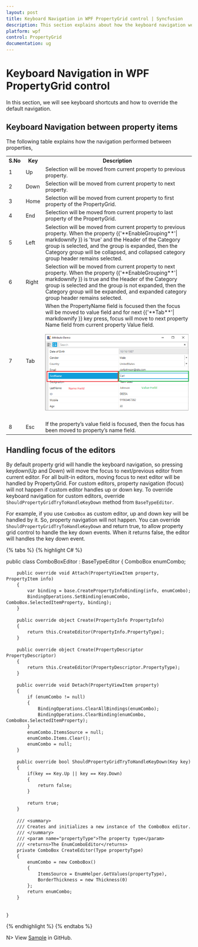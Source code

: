 ```yaml
---
layout: post
title: Keyboard Navigation in WPF PropertyGrid control | Syncfusion
description: This section explains about how the keyboard navigation works between the property items of PropertyGrid
platform: wpf
control: PropertyGrid 
documentation: ug
---
```


# Keyboard Navigation in WPF PropertyGrid control

In this section, we will see keyboard shortcuts and how to override the default navigation.

## Keyboard Navigation between property items

The following table explains how the navigation performed between properties,

<table>
<th> S.No </th>
<th> Key </th>
<th> Description </th>
<tr>
<td>1</td>
<td>Up</td>
<td>Selection will be moved from current property to previous property.</td>
</tr>
<tr>
<td>2</td>
<td>Down</td>
<td>Selection will be moved from current property to next property.</td>
</tr>
<tr>
<td>3</td>
<td>Home</td>
<td>Selection will be moved from current property to first property of the PropertyGrid.</td>
</tr>
<tr>
<td>4</td>
<td>End</td>
<td>Selection will be moved from current property to last property of the PropertyGrid.</td>
</tr>
<tr>
<td>5</td>
<td>Left</td>
<td>Selection will be moved from current property to previous property. When the property {{'**EnableGrouping**'| markdownify }} is 'true' and the Header of the Category group is selected, and the group is expanded, then the Category group will be collapsed, and collapsed category group header remains selected.</td>
</tr>
<tr>
<td>6</td>
<td>Right</td>
<td>Selection will be moved from current property to next property. When the property {{'**EnableGrouping**'| markdownify }} is true and the Header of the Category group is selected and the group is not expanded, then the Category group will be expanded, and expanded category group header remains selected.</td>
</tr>
<tr>
<td>7</td>
<td>Tab</td>
<td>When the PropertyName field is focused then the focus will be moved to value field and for next {{'**Tab**'| markdownify }} key press, focus will move to next property Name field from current property Value field.
<br/> 
<br/>
<img src="KeyNavigation-Images/Tab-Key-Navigation.png" alt="Explaining Name and Value field"/>
<br/>
<br/>
</td>
</tr>
<tr>
<td>8</td>
<td>Esc</td>
<td>If the property’s value field is focused, then the focus has been moved to property’s name field.</td>
</tr>
<table>


## Handling focus of the editors

By default property grid will handle the keyboard navigation, so pressing keydown(Up and Down) will move the focus to next/previous editor from current editor. For all built-in editors, moving focus to next editor will be handled by PropertyGrid. For custom editors, property navigation (focus) will not happen if custom editor handles up or down key. To override keyboard navigation for custom editors, override `ShouldPropertyGridTryToHandleKeyDown` method from `BaseTypeEditor`.

For example, if you use `ComboBox` as custom editor, up and down key will be handled by it. So, property navigation will not happen. You can override `ShouldPropertyGridTryToHandleKeyDown` and return true, to allow property grid control to handle the key down events. When it returns false, the editor will handles the key down event.

{% tabs %}
{% highlight C# %}

public class ComboBoxEditor : BaseTypeEditor
    {
        ComboBox enumCombo;

        public override void Attach(PropertyViewItem property, PropertyItem info)
        {
            var binding = base.CreatePropertyInfoBinding(info, enumCombo);
            BindingOperations.SetBinding(enumCombo, ComboBox.SelectedItemProperty, binding);
        }

        public override object Create(PropertyInfo PropertyInfo)
        {
            return this.CreateEditor(PropertyInfo.PropertyType);
        }

        public override object Create(PropertyDescriptor PropertyDescriptor)
        {
            return this.CreateEditor(PropertyDescriptor.PropertyType);
        }

        public override void Detach(PropertyViewItem property)
        {
            if (enumCombo != null)
            {
                BindingOperations.ClearAllBindings(enumCombo);
                BindingOperations.ClearBinding(enumCombo, ComboBox.SelectedItemProperty);
            }
            enumCombo.ItemsSource = null;
            enumCombo.Items.Clear();
            enumCombo = null;
        }

        public override bool ShouldPropertyGridTryToHandleKeyDown(Key key)
        {
            if(key == Key.Up || key == Key.Down)
            {
                return false;
            }

            return true;
        }

        /// <summary>
        /// Creates and initializes a new instance of the ComboBox editor.
        /// </summary>
        /// <param name="propertyType">The property type</param>
        /// <returns>The EnumComboEditor</returns>
        private ComboBox CreateEditor(Type propertyType)
        {
            enumCombo = new ComboBox()
            {
                ItemsSource = EnumHelper.GetValues(propertyType),
                BorderThickness = new Thickness(0)
            };
            return enumCombo;
        }


    }

{% endhighlight %}
{% endtabs %} 

N> View [Sample](https://github.com/SyncfusionExamples/wpf-property-grid-examples/tree/master/Samples/CustomEditor/How-to-prevent-moving-focus-to-next-editor-propertygrid) in GitHub.

